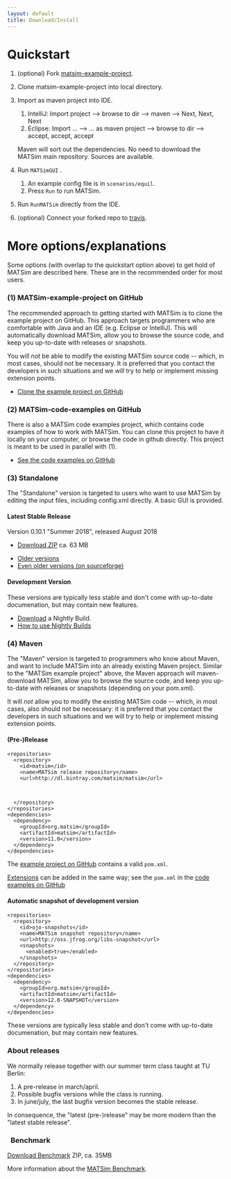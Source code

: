```yaml
---
layout: default
title: Download/Install
---
```


# Quickstart

1. (optional) Fork [matsim-example-project](https://github.com/matsim-org/matsim-example-project).
1. Clone matsim-example-project into local directory.
1. Import as maven project into IDE.
   1. IntelliJ: Import project --> browse to dir --> maven --> Next, Next, Next
   1. Eclipse: Import ... --> ... as maven project --> browse to dir --> accept, accept, accept

   Maven will sort out the dependencies.  No need to download the MATSim main repository.  Sources are available.
1. Run `MATSimGUI` .  
   1. An example config file is in `scenarios/equil`.
   1. Press `Run` to run MATSim.
1. Run `RunMATSim` directly from the IDE.
1. (optional) Connect your forked repo to [travis](https://travis-ci.org).

# More options/explanations

Some options (with overlap to the quickstart option above) to get hold of MATSim are described here. These are in the recommended order for most users.

### (1) MATSim-example-project on GitHub

The recommended approach to getting started with MATSim is to clone the example project on GitHub. This approach targets programmers who are comfortable with Java and an IDE (e.g. Eclipse or IntelliJ). This will automatically download MATSim, allow you to browse the source code, and keep you up-to-date with releases or snapshots.

You will _not_ be able to modify the existing MATSim source code -- which, in most cases, should not be necessary. It is preferred that you contact the developers in such situations and we will try to help or implement missing extension points.

- [<i class="fa fa-github"></i> Clone the example project on GitHub](https://github.com/matsim-org/matsim-example-project)

### (2) MATSim-code-examples on GitHub

There is also a MATSim code examples project, which contains code examples of how to work with MATSim.  You can clone this project to have it locally on your computer, or browse the code in github directly.  This project is meant to be used in parallel with (1).

- [<i class="fa fa-github"></i> See the code examples on GitHub](https://github.com/matsim-org/matsim-code-examples)

### (3) Standalone

The "Standalone" version is targeted to users who want to use MATSim by editing the input files, including config.xml directly. A basic GUI is provided.

<div class="row">
<div class="col-md-6" markdown="1">

#### <i class="fa fa-cube"></i> Latest Stable Release

Version 0.10.1 "Summer 2018", released August 2018

- [<i class="fa fa-download"></i> Download ZIP](https://github.com/matsim-org/matsim/releases/download/matsim-0.10.1/matsim-0.10.1.zip	)  ca. 63 MB
<!-- - [<i class="fa fa-cubes"></i> Extensions / Contribs](https://github.com/matsim-org/matsim/releases/tag/matsim-0.10.1) -->
<!-- (we do not support that any longer. marcel/kai/joschka, aug'18) -->
- [Older versions](https://github.com/matsim-org/matsim/tags)
- [Even older versions (on sourceforge)](https://sourceforge.net/projects/matsim/files/MATSim/)

</div>
<div class="col-md-6" markdown="1">

####   <i class="fa fa-bug"></i> Development Version

<!-- Maybe we keep this up and running as long as it works.  But if the build server ever starts failing us on this, I think we should just also remove this section here.  kai, oct'17 -->

These versions are typically less stable and don't come with up-to-date documenation, but may contain new features.

- [<i class="fa fa-download"></i> Download](/files/builds/) a Nightly Build.
- [<i class="fa fa-book"></i> How to use Nightly Builds](/downloads/nightly)

</div>
</div>

### (4) Maven

The "Maven" version is targeted to programmers who know about Maven, and want to include MATSim into an already existing Maven project.  Similar to the "MATSim example project" above, the Maven approach will maven-download MATSim, allow you to browse the source code, and keep you up-to-date with releases or snapshots (depending on your pom.xml).

It will _not_ allow you to modify the existing MATSim code -- which, in most cases, also should not be necessary: it is preferred that you contact the developers in such situations and we will try to help or implement missing extension points.

<div class="row">
<div class="col-md-6" markdown="1">

#### <i class="fa fa-cube"></i> (Pre-)Release


    <repositories>
      <repository>
        <id>matsim</id>
        <name>MATSim release repository</name>
        <url>http://dl.bintray.com/matsim/matsim</url>



      </repository>
    </repositories>
    <dependencies>
      <dependency>
        <groupId>org.matsim</groupId>
        <artifactId>matsim</artifactId>
        <version>11.0</version>
      </dependency>
    </dependencies>

The [example project on GitHub](https://github.com/matsim-org/matsim-example-project) contains a valid `pom.xml`.

[Extensions](/extensions) can be added in the same way; see the `pom.xml` in the [code examples on GitHub](https://github.com/matsim-org/matsim-code-examples)

</div>
<div class="col-md-6" markdown="1">

#### <i class="fa fa-bug"></i> Automatic snapshot of development version


    <repositories>
      <repository>
        <id>ojo-snapshots</id>
        <name>MATSim snapshot repository</name>
        <url>http://oss.jfrog.org/libs-snapshot</url>
        <snapshots>
          <enabled>true</enabled>
        </snapshots>
      </repository>
    </repositories>
    <dependencies>
      <dependency>
        <groupId>org.matsim</groupId>
        <artifactId>matsim</artifactId>
        <version>12.0-SNAPSHOT</version>
      </dependency>
    </dependencies>

These versions are typically less stable and don't come with up-to-date documenation, but may contain new features.

</div>
</div>


### About releases

We normally release together with our summer term class taught at TU Berlin:
1. A pre-release in march/april.
1. Possible bugfix versions while the class is running.
1. In june/july, the last bugfix version becomes the stable release.

In consequence, the "latest (pre-)release" may be more modern than the "latest stable release".





### <i class="fa fa-tachometer"></i> &nbsp; Benchmark

[Download Benchmark](/files/benchmark/benchmark.zip) ZIP, ca. 35MB

More information about the [MATSim Benchmark](/benchmark).


<!-- Not advertising to clone the source code any more.  kai, oct'17 -->

<!-- ### <i class="fa fa-file-code-o"></i> &nbsp; Source Code -->

<!-- The source code to MATSim is [available on <i class="fa fa-github"></i>GitHub](https://github.com/matsim-org/matsim). -->

<!-- This is targeted to developers who change the MATSim core (a relatively small circle of persons), or persons who maintain one or more contribs. &nbsp;For a variety of reasons, we also have "playgrounds" in a second GitHub Repository, although they should be less necessary in the future than they were in the past.</p> -->

<!-- </div> -->



<!-- The example project is mentioned above, no need to repeat.  kai, oct'17 -->

<!-- <div class="col-md-4" markdown="1"> -->
<!-- ### <i class="fa fa-code-fork"></i> &nbsp; Example Code Project -->

<!-- To get you started writing your own code with MATSim, we provide an [example project on GitHub](https://github.com/matsim-org/matsim-example-project) you can fork, which includes a complete pom.xml to use MATSim as a Maven dependency for your own code.</p> -->

<!-- </div> -->
